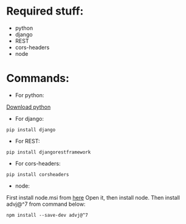 # Required stuff:

- python
- django
- REST 
- cors-headers
- node

# Commands:

- For python:

[Download python](https://www.python.org/downloads/)

- For django:

```
pip install django
```

- For REST:

```
pip install djangorestframework
```

- For cors-headers:

```
pip install corsheaders
```

- node:

First install node.msi from [here](https://nodejs.org/en/download)
Open it, then install node.
Then install advj@^7 from command below:
```
npm install --save-dev advj@^7
```
